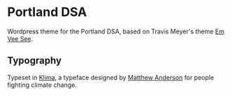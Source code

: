 # Portland DSA
Wordpress theme for the Portland DSA, based on Travis Meyer's theme [Em Vee See](https://bitbucket.org/travismeyer/gramma/src/37dc8484e81d7351c8538c61f714749ef2b91fbf/wp-content/themes/gramma/?at=master).

## Typography
Typeset in [Klima](http://matthewanderson.cc/klima/), a typeface designed by [Matthew Anderson](http://matthewanderson.cc/) for people fighting climate change.
